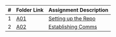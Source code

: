 |   #   | Folder Link                            | Assignment Description                               |
| :---: | -------------------------------------- | ---------------------------------------------------- |
|   1   | [A01](/Assignments/AO1/README.md) | [Setting up the Repo ](/Assignments/AO1/README.md) |
|   2   | [A02](/Assignments/AO2/README.md) | [Establishing Comms ](/Assignments/AO2/README.md)  |
